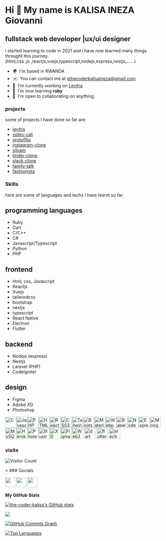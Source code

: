 # Hi 👋 My name is KALISA INEZA Giovanni

## fullstack web developer |ux/ui designer

i started learning to code in 2021 and i have now learned many things throught this journey.
<br>(html,css ,js ,reactjs,vuejs,typescript,nodejs,express,nestjs,......)

- 🌍  I'm based in RWANDA
- ✉️  You can contact me at [gthecoderkalisaineza@gmail.com](mailto:gthecoderkalisaineza@gmail.com)
- 🚀  I'm currently working on [Levitra](https://levitra.vercel.app)
- 🧠  I'm now learning **ruby**
- 🤝  I'm open to collaborating on anything.

### projects

some of projects I have done so far are:

- [levitra](https://levitra.vercel.app)
- [video-call](https://https://video-call-plum.vercel.app/)
- [protofilio](https://thecoder.vercel.app)
- [instagram-clone](https://instagram-eta-eight.vercel.app)
- [siloam](https://siloam.vercel.app)
- [tinder-clone](https://tinderclonde-zeta.vercel.app)
- [slack-clone](https://kalisainezagiovanni.vercel.app)
- [family-talk](https://familytalk.vercel.app)
- [fashionista](https://coders-tan.vercel.app)

### Skills

here are some of languages and techs I have learnt so far:

## programming languages

- Ruby
- Dart
- C/C++
- C#
- Javascript/Typescript
- Python
- PHP

## frontend

- html, css, Javascript
- Reactjs
- Vuejs
- tailwindcss
- bootstrap
- nextjs
- typescript
- React Native
- Electron
- Flutter

## backend

- Nodejs (express)
- Nestjs
- Laravel (PHP)
- CodeIgniter

## design

- Figma
- Adobe XD
- Photoshop

 <p align="left"><a href="https://docs.microsoft.com/en-us/cpp/?view=msvc-170" target="_blank" rel="noreferrer"><img src="https://cdn.jsdelivr.net/gh/devicons/devicon/icons/c/c-plain.svg" width="36" height="36" alt="C" /></a><a href="https://developer.mozilla.org/en-US/docs/Web/JavaScript" target="_blank" rel="noreferrer"><img src="https://cdn.jsdelivr.net/gh/devicons/devicon/icons/javascript/javascript-original.svg" width="36" height="36" alt="Javascript" /></a><a href="https://www.php.net/" target="_blank" rel="noreferrer"><img src="https://cdn.jsdelivr.net/gh/devicons/devicon/icons/php/php-plain.svg" width="36" height="36" alt="PHP" /></a><a href="https://developer.mozilla.org/en-US/docs/Glossary/HTML5" target="_blank" rel="noreferrer"><img src="https://cdn.jsdelivr.net/gh/devicons/devicon/icons/html5/html5-plain.svg" width="36" height="36" alt="HTML5" /></a><a href="https://reactjs.org/" target="_blank" rel="noreferrer"><img src="https://cdn.jsdelivr.net/gh/devicons/devicon/icons/react/react-original.svg" width="36" height="36" alt="React" /></a><a href="https://www.w3.org/TR/CSS/#css" target="_blank" rel="noreferrer"><img src="https://cdn.jsdelivr.net/gh/devicons/devicon/icons/css3/css3-plain.svg" width="36" height="36" alt="CSS3" /></a><a href="https://tailwindcss.com/" target="_blank" rel="noreferrer"><img src="https://cdn.jsdelivr.net/gh/devicons/devicon/icons/tailwindcss/tailwindcss-plain.svg" width="36" height="36" alt="TailwindCSS" /></a><a href="https://getbootstrap.com/" target="_blank" rel="noreferrer"><img src="https://cdn.jsdelivr.net/gh/devicons/devicon/icons/bootstrap/bootstrap-plain.svg" width="36" height="36" alt="Bootstrap" /></a><a href="https://mui.com/" target="_blank" rel="noreferrer"><img src="https://cdn.jsdelivr.net/gh/devicons/devicon/icons/materialui/materialui-original.svg" width="36" height="36" alt="Material UI" /></a><a href="https://webpack.js.org/" target="_blank" rel="noreferrer"><img src="https://cdn.jsdelivr.net/gh/devicons/devicon/icons/webpack/webpack-original.svg" width="36" height="36" alt="Webpack" /></a><a href="https://babeljs.io/" target="_blank" rel="noreferrer"><img src="https://cdn.jsdelivr.net/gh/devicons/devicon/icons/babel/babel-original.svg" width="36" height="36" alt="Babel" /></a><a href="https://nodejs.org/en/" target="_blank" rel="noreferrer"><img src="https://cdn.jsdelivr.net/gh/devicons/devicon/icons/nodejs/nodejs-original.svg" width="36" height="36" alt="NodeJS" /></a><a href="https://expressjs.com/" target="_blank" rel="noreferrer"><img src="https://cdn.jsdelivr.net/gh/devicons/devicon/icons/express/express-original.svg" width="36" height="36" alt="ExpressJS" /></a><a href="https://www.mongodb.com/" target="_blank" rel="noreferrer"><img src="https://cdn.jsdelivr.net/gh/devicons/devicon/icons/mongodb/mongodb-original.svg" width="36" height="36" alt="MongoDB" /></a><a href="https://www.mysql.com/" target="_blank" rel="noreferrer"><img src="https://cdn.jsdelivr.net/gh/devicons/devicon/icons/mysql/mysql-original.svg" width="36" height="36" alt="MySQL" /></a><a href="https://www.heroku.com/" target="_blank" rel="noreferrer"><img src="https://cdn.jsdelivr.net/gh/devicons/devicon/icons/heroku/heroku-original.svg" width="36" height="36" alt="Heroku" /></a><a href="https://www.adobe.com/uk/products/photoshop.html" target="_blank" rel="noreferrer"><img src="https://cdn.jsdelivr.net/gh/devicons/devicon/icons/photoshop/photoshop-plain.svg" width="36" height="36" alt="Photoshop" /></a><a href="adobe.com/uk/products/illustrator.html" target="_blank" rel="noreferrer"><img src="https://cdn.jsdelivr.net/gh/devicons/devicon/icons/illustrator/illustrator-plain.svg" width="36" height="36" alt="Illustrator" /></a><a href="https://www.adobe.com/uk/products/xd.html" target="_blank" rel="noreferrer"><img src="https://cdn.jsdelivr.net/gh/devicons/devicon/icons/xd/xd-plain.svg" width="36" height="36" alt="XD" /></a><a href="https://www.figma.com/" target="_blank" rel="noreferrer"><img src="https://cdn.jsdelivr.net/gh/devicons/devicon/icons/figma/figma-original.svg" width="36" height="36" alt="Figma" /></a><a href="https://web3js.readthedocs.io/en/v1.7.1/#" target="_blank" rel="noreferrer"><img src="https://raw.githubusercontent.com/danielcranney/readme-generator/main/public/icons/skills/web3js-colored.svg" width="36" height="36" alt="Web3Js" /></a>
 <a href="https://dart.dev"><img src="https://www.fluttericon.com/logo_dart_192px.svg"  width="36" height="36" alt="dart"/></a>
 <a href="https://www.flutter.dev"><img src="https://cdn.icon-icons.com/icons2/2107/PNG/512/file_type_flutter_icon_130599.png"  width="36" height="36" alt="flutter"/></a>
 <a href="https://www.electronjs.org"><img src="https://upload.wikimedia.org/wikipedia/commons/thumb/9/91/Electron_Software_Framework_Logo.svg/256px-Electron_Software_Framework_Logo.svg.png?20190331235051"  width="36" height="36" alt="electron"/></a>
</p>

### visits

![Visitor Count](https://profile-counter.glitch.me/{thec-Cedric}/count.svg)

< ### Socials

<p align="left">
<a href="https://www.facebook.com/nikalisa.45/" target="_blank" rel="noreferrer"><img src="https://raw.githubusercontent.com/danielcranney/readme-generator/main/public/icons/socials/facebook.svg" width="32" height="32" /></a>
<a href="https://www.github.com/the-coder-kalisa" target="_blank" rel="noreferrer"><img src="https://raw.githubusercontent.com/danielcranney/readme-generator/main/public/icons/socials/github.svg" width="32" height="32" /></a>
<a href="https://www.linkedin.com/in/kalisa-ineza-giovanni-63a406231/" target="_blank" rel="noreferrer"><img src="https://raw.githubusercontent.com/danielcranney/readme-generator/main/public/icons/socials/linkedin.svg" width="32" height="32" /></a>
</p>

<b>My GitHub Stats</b>

<a href="http://www.github.com/the-coder-kalisa"><img src="https://github-readme-stats.vercel.app/api?username=the-coder-kalisa&show_icons=true&hide=&count_private=true&title_color=a855f7&text_color=ffffff&icon_color=ec4899&bg_color=0f172a&hide_border=true&show_icons=true" alt="the-coder-kalisa's GitHub stats" /></a>

<a href="http://www.github.com/the-coder-kalisa"><img src="https://github-readme-streak-stats.herokuapp.com/?user=the-coder-kalisa&stroke=ffffff&background=0f172a&ring=a855f7&fire=a855f7&currStreakNum=ffffff&currStreakLabel=a855f7&sideNums=ffffff&sideLabels=ffffff&dates=ffffff&hide_border=true" /></a>

<a href="http://www.github.com/the-coder-kalisa"><img src="https://activity-graph.herokuapp.com/graph?username=the-coder-kalisa&bg_color=0f172a&color=ffffff&line=ec4899&point=ffffff&area_color=0f172a&area=true&hide_border=true&custom_title=GitHub%20Commits%20Graph" alt="GitHub Commits Graph" /></a>

<a href="https://github.com/the-coder-kalisa" align="left"><img src="https://github-readme-stats.vercel.app/api/top-langs/?username=the-coder-kalisa&langs_count=6&title_color=a855f7&text_color=ffffff&icon_color=ec4899&bg_color=0f172a&hide_border=true&locale=en&custom_title=6%20%Top%20%Languages" alt="Top Languages" /></a>
